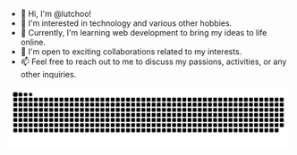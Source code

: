 - 👋 Hi, I'm @lutchoo!
- 👀 I'm interested in technology and various other hobbies.
- 🌱 Currently, I'm learning web development to bring my ideas to life online.
- 💞️ I'm open to exciting collaborations related to my interests.
- 📫 Feel free to reach out to me to discuss my passions, activities, or any other inquiries.
<!---
lutchoo/lutchoo is a ✨ special ✨ repository because its `README.md` (this file) appears on your GitHub profile.
You can click the Preview link to take a look at your changes.
--->
<img src="https://github.com/Platane/snk/raw/output/github-contribution-grid-snake.svg" alt="" style="max-width: 100%;">
